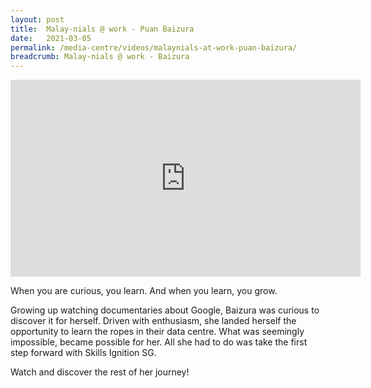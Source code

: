 ```yaml
---
layout: post
title:  Malay-nials @ work - Puan Baizura
date:   2021-03-05
permalink: /media-centre/videos/malaynials-at-work-puan-baizura/
breadcrumb: Malay-nials @ work - Baizura
---
```


<div class="bp-youtube">
<iframe width="560" height="315" src="https://www.youtube.com/embed/XfxwNS3WvQ4" title="YouTube video player" frameborder="0" allow="accelerometer; autoplay; clipboard-write; encrypted-media; gyroscope; picture-in-picture" allowfullscreen></iframe>
</div>

When you are curious, you learn. And when you learn, you grow.

Growing up watching documentaries about Google, Baizura was curious to discover it for herself.
Driven with enthusiasm, she landed herself the opportunity to learn the ropes in their data centre. What was seemingly impossible, became possible for her. 
All she had to do was take the first step forward with Skills Ignition SG. 

Watch and discover the rest of her journey!
